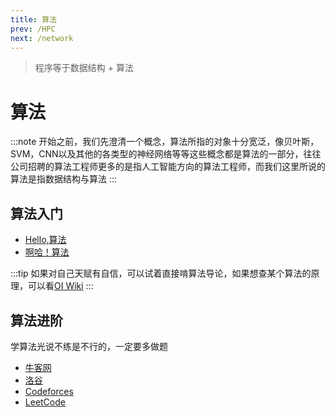 ```yaml
---
title: 算法
prev: /HPC
next: /network
---
```

> 程序等于数据结构 + 算法
# 算法
:::note
开始之前，我们先澄清一个概念，算法所指的对象十分宽泛，像贝叶斯，SVM，CNN以及其他的各类型的神经网络等等这些概念都是算法的一部分，往往公司招聘的算法工程师更多的是指人工智能方向的算法工程师，而我们这里所说的算法是指数据结构与算法
:::

## 算法入门

* [Hello,算法](https://www.hello-algo.com/)
* [啊哈！算法](https://book.douban.com/subject/25894685/)

:::tip
如果对自己天赋有自信，可以试着直接啃算法导论，如果想查某个算法的原理，可以看[OI Wiki](https://oi-wiki.org/)
:::
## 算法进阶
学算法光说不练是不行的，一定要多做题
* [牛客网](https://www.nowcoder.com/)
* [洛谷](https://www.luogu.com.cn/)
* [Codeforces](https://codeforces.com/)
* [LeetCode](https://leetcode-cn.com/)

<CommentService/>